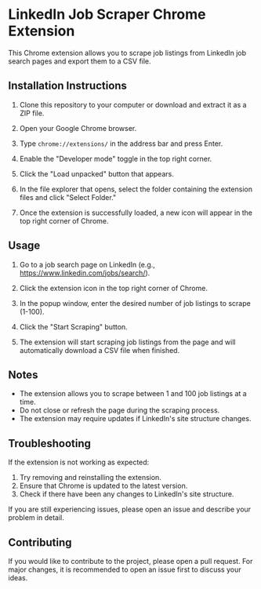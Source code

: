 # LinkedIn Job Scraper Chrome Extension

This Chrome extension allows you to scrape job listings from LinkedIn job search pages and export them to a CSV file.

## Installation Instructions

1. Clone this repository to your computer or download and extract it as a ZIP file.

2. Open your Google Chrome browser.

3. Type `chrome://extensions/` in the address bar and press Enter.

4. Enable the "Developer mode" toggle in the top right corner.

5. Click the "Load unpacked" button that appears.

6. In the file explorer that opens, select the folder containing the extension files and click "Select Folder."

7. Once the extension is successfully loaded, a new icon will appear in the top right corner of Chrome.

## Usage

1. Go to a job search page on LinkedIn (e.g., https://www.linkedin.com/jobs/search/).

2. Click the extension icon in the top right corner of Chrome.

3. In the popup window, enter the desired number of job listings to scrape (1-100).

4. Click the "Start Scraping" button.

5. The extension will start scraping job listings from the page and will automatically download a CSV file when finished.

## Notes

- The extension allows you to scrape between 1 and 100 job listings at a time.
- Do not close or refresh the page during the scraping process.
- The extension may require updates if LinkedIn's site structure changes.

## Troubleshooting

If the extension is not working as expected:

1. Try removing and reinstalling the extension.
2. Ensure that Chrome is updated to the latest version.
3. Check if there have been any changes to LinkedIn's site structure.

If you are still experiencing issues, please open an issue and describe your problem in detail.

## Contributing

If you would like to contribute to the project, please open a pull request. For major changes, it is recommended to open an issue first to discuss your ideas.

